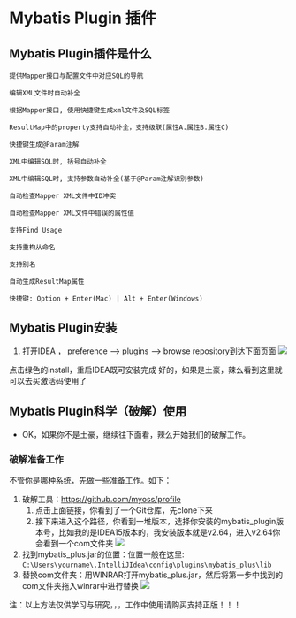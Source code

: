 # Mybatis Plugin 插件
## Mybatis Plugin插件是什么

    提供Mapper接口与配置文件中对应SQL的导航

    编辑XML文件时自动补全

    根据Mapper接口, 使用快捷键生成xml文件及SQL标签

    ResultMap中的property支持自动补全，支持级联(属性A.属性B.属性C)

    快捷键生成@Param注解

    XML中编辑SQL时, 括号自动补全

    XML中编辑SQL时, 支持参数自动补全(基于@Param注解识别参数)

    自动检查Mapper XML文件中ID冲突

    自动检查Mapper XML文件中错误的属性值

    支持Find Usage

    支持重构从命名

    支持别名

    自动生成ResultMap属性

    快捷键: Option + Enter(Mac) | Alt + Enter(Windows)

## Mybatis Plugin安装

1. 打开IDEA ， preference --> plugins --> browse repository到达下面页面
![](http://img.blog.csdn.net/20170105203651703?watermark/2/text/aHR0cDovL2Jsb2cuY3Nkbi5uZXQvdTAxMTQxMDUyOQ==/font/5a6L5L2T/fontsize/400/fill/I0JBQkFCMA==/dissolve/70/gravity/SouthEast)

点击绿色的install，重启IDEA既可安装完成
好的，如果是土豪，辣么看到这里就可以去买激活码使用了

## Mybatis Plugin科学（破解）使用

* OK，如果你不是土豪，继续往下面看，辣么开始我们的破解工作。

### 破解准备工作
不管你是哪种系统，先做一些准备工作。如下：
1. 破解工具：https://github.com/myoss/profile
    1. 点击上面链接，你看到了一个Git仓库，先clone下来
    2. 接下来进入这个路径，你看到一堆版本，选择你安装的mybatis_plugin版本号，比如我的是IDEA15版本的，我安装版本就是v2.64，进入v2.64你会看到一个com文件夹
    ![](http://img.blog.csdn.net/20170105205220499?watermark/2/text/aHR0cDovL2Jsb2cuY3Nkbi5uZXQvdTAxMTQxMDUyOQ==/font/5a6L5L2T/fontsize/400/fill/I0JBQkFCMA==/dissolve/70/gravity/SouthEast)
2. 找到mybatis_plus.jar的位置：位置一般在这里:
    `C:\Users\yourname\.IntelliJIdea\config\plugins\mybatis_plus\lib`
3. 替换com文件夹：用WINRAR打开mybatis_plus.jar，然后将第一步中找到的com文件夹拖入winrar中进行替换
    ![](http://img.blog.csdn.net/20170105210212331?watermark/2/text/aHR0cDovL2Jsb2cuY3Nkbi5uZXQvdTAxMTQxMDUyOQ==/font/5a6L5L2T/fontsize/400/fill/I0JBQkFCMA==/dissolve/70/gravity/SouthEast)

注：以上方法仅供学习与研究，，，工作中使用请购买支持正版！！！    